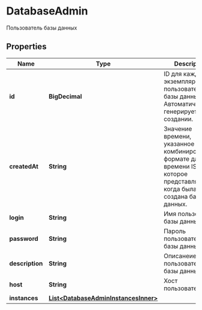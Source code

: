 

# DatabaseAdmin

Пользователь базы данных

## Properties

| Name | Type | Description | Notes |
|------------ | ------------- | ------------- | -------------|
|**id** | **BigDecimal** | ID для каждого экземпляра пользователя базы данных. Автоматически генерируется при создании. |  |
|**createdAt** | **String** | Значение времени, указанное в комбинированном формате даты и времени ISO8601, которое представляет, когда была создана база данных. |  |
|**login** | **String** | Имя пользователя базы данных |  |
|**password** | **String** | Пароль пользователя базы данных |  |
|**description** | **String** | Описанеие пользователя базы данных |  |
|**host** | **String** | Хост пользователя |  |
|**instances** | [**List&lt;DatabaseAdminInstancesInner&gt;**](DatabaseAdminInstancesInner.md) |  |  |



